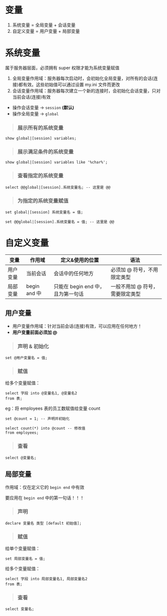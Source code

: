 # 变量

1. 系统变量 = 全局变量  + 会话变量
2. 自定义变量 = 用户变量 + 局部变量

# 系统变量

属于服务器层面，必须拥有 super 权限才能为系统变量赋值

1. 全局变量作用域：服务器每次启动时，会初始化全局变量，对所有的会话(连接)都有效。这些初始值可以通过设置 my.ini 文件而更改
2. 会话变量作用域：服务器每次建立一个新的连接时，会初始化会话变量，只对当前会话(连接)有效

- 操作会话变量 → `session` **(默认)**
- 操作全局变量 →  `global` 

> ### 展示所有的系统变量

```mysql
show global|[session] variables;
```

> ### 展示满足条件的系统变量

```mysql
show global|[session] variables like '%char%';
```

> ### 查看指定的系统变量

```mysql
select @@global|[session].系统变量名; -- 这里是 @@
```

> ### 为指定的系统变量赋值

```mysql
set global|[session] 系统变量名 = 值;
```

```mysql
set @@global|[session].系统变量名 = 值; -- 这里是 @@
```

# 自定义变量

| 变量     | 作用域       | 定义&使用的位置                   | 语法                            |
| -------- | ------------ | --------------------------------- | ------------------------------- |
| 用户变量 | 当前会话     | 会话中的任何地方                  | 必须加 @ 符号，不用限定类型     |
| 局部变量 | begin and 中 | 只能在 begin end 中，且为第一句话 | 一般不用加 @ 符号，需要限定类型 |

## 用户变量

- 用户变量作用域：针对当前会话(连接)有效，可以应用在任何地方！
- **用户变量前面必须加 @**

> ### 声明 & 初始化

```mysql
set @用户变量名 = 值;
```

> ### 赋值

给多个变量赋值：

```mysql
select 字段 into @变量名1, @变量名2
from 表;
```

eg：将 employees 表的员工数赋值给变量 count

```mysql
set @count = 1; -- 声明并初始化

select count(*) into @count -- 修改值
from employees;
```

> ### 查看

```mysql
select @变量名;
```

## 局部变量

作用域：仅在定义它的 `begin end` 中有效

要应用在 `begin end` 中的第一句话！！！

> ### 声明

```mysql
declare 变量名 类型 [default 初始值];
```

> ### 赋值

给单个变量赋值：

```mysql
set 局部变量名 = 值;
```

给多个变量赋值：

```mysql
select 字段 into 局部变量名1, 局部变量名2
from 表;
```

> ### 查看

```mysql
select 变量名;
```

